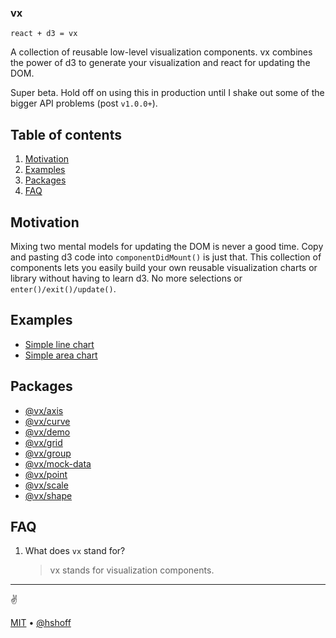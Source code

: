 ### vx

`react + d3 = vx`

A collection of reusable low-level visualization components. vx combines the power of d3 to generate your visualization and react for updating the DOM.

Super beta. Hold off on using this in production until I shake out some of the bigger API problems (post `v1.0.0+`).

## Table of contents

1. [Motivation](#motivation)
1. [Examples](#examples)
1. [Packages](#packages)
1. [FAQ](#faq)

## Motivation

Mixing two mental models for updating the DOM is never a good time. Copy and pasting d3 code into `componentDidMount()` is just that. This collection of components lets you easily build your own reusable visualization charts or library without having to learn d3. No more selections or `enter()/exit()/update()`.

## Examples

+ [Simple line chart](https://github.com/hshoff/vx/blob/master/packages/vx-demo/src/demos/charts/SimpleLineChart.js)
+ [Simple area chart](https://github.com/hshoff/vx/blob/master/packages/vx-demo/src/demos/charts/SimpleAreaChart.js)

## Packages

- [@vx/axis](https://github.com/hshoff/vx/tree/master/packages/vx-axis)
- [@vx/curve](https://github.com/hshoff/vx/tree/master/packages/vx-curve)
- [@vx/demo](https://github.com/hshoff/vx/tree/master/packages/vx-demo)
- [@vx/grid](https://github.com/hshoff/vx/tree/master/packages/vx-grid)
- [@vx/group](https://github.com/hshoff/vx/tree/master/packages/vx-group)
- [@vx/mock-data](https://github.com/hshoff/vx/tree/master/packages/vx-mock-data)
- [@vx/point](https://github.com/hshoff/vx/tree/master/packages/vx-point)
- [@vx/scale](https://github.com/hshoff/vx/tree/master/packages/vx-scale)
- [@vx/shape](https://github.com/hshoff/vx/tree/master/packages/vx-shape)

## FAQ

1. What does `vx` stand for?

    > vx stands for visualization components.

-----

:v:

[MIT](https://github.com/hshoff/vx/tree/master/License) &bull; [@hshoff](https://twitter.com/hshoff)
